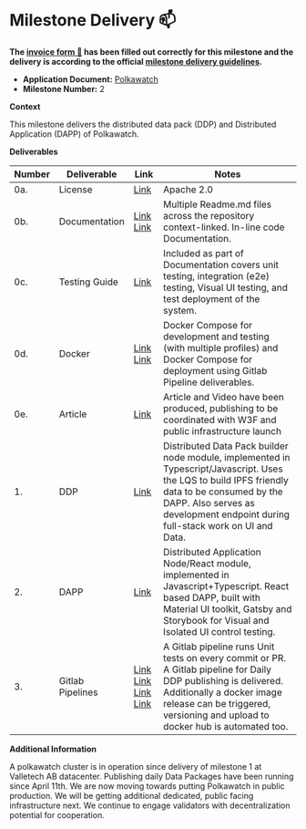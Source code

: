 # Milestone Delivery :mailbox:

**The [invoice form :pencil:](https://docs.google.com/forms/d/e/1FAIpQLSfmNYaoCgrxyhzgoKQ0ynQvnNRoTmgApz9NrMp-hd8mhIiO0A/viewform) has been filled out correctly for this milestone and the delivery is according to the official [milestone delivery guidelines](https://github.com/w3f/Grants-Program/blob/master/docs/milestone-deliverables-guidelines.md).**

- **Application Document:** [Polkawatch](https://github.com/w3f/Grants-Program/blob/master/applications/Polkawatch.md)
- **Milestone Number:** 2

**Context**

This milestone delivers the distributed data pack (DDP) and Distributed Application (DAPP) of Polkawatch.

**Deliverables**

| Number | Deliverable      | Link                                                                                                                                                                                                                                                                                                                                              | Notes                                                                                                                                                                                                                            |
| ------ | ---------------- | ------------------------------------------------------------------------------------------------------------------------------------------------------------------------------------------------------------------------------------------------------------------------------------------------------------------------------------------------- | -------------------------------------------------------------------------------------------------------------------------------------------------------------------------------------------------------------------------------- |
| 0a.    | License          | [Link](https://gitlab.com/polkawatch/polkawatch/-/blob/W3F_MILESTONE_2/LICENSE)                                                                                                                                                                                                                                                                   | Apache 2.0                                                                                                                                                                                                                       |
| 0b.    | Documentation    | [Link](https://gitlab.com/polkawatch/polkawatch/-/blob/W3F_MILESTONE_2/Readme.md) [Link](https://gitlab.com/polkawatch/polkawatch/-/blob/W3F_MILESTONE_2/deploy/Readme.md)                                                                                                                                                                        | Multiple Readme.md files across the repository context-linked. In-line code Documentation.                                                                                                                                       |
| 0c.    | Testing Guide    | [Link](https://gitlab.com/polkawatch/polkawatch/-/tree/W3F_MILESTONE_2#testing-guide)                                                                                                                                                                                                                                                             | Included as part of Documentation covers unit testing, integration (e2e) testing, Visual UI testing, and test deployment of the system.                                                                                          |
| 0d.    | Docker           | [Link](https://gitlab.com/polkawatch/polkawatch/-/blob/W3F_MILESTONE_2/docker-compose.yml) [Link](https://gitlab.com/polkawatch/polkawatch/-/blob/W3F_MILESTONE_2/deploy/docker-compose.yml)                                                                                                                                                      | Docker Compose for development and testing (with multiple profiles) and Docker Compose for deployment using Gitlab Pipeline deliverables.                                                                                        |
| 0e.    | Article          | [Link](https://gitlab.com/polkawatch/polkawatch/-/tree/W3F_MILESTONE_2/blog)                                                                                                                                                                                                                                                                      | Article and Video have been produced, publishing to be coordinated with W3F and public infrastructure launch                                                                                                                     |
| 1.     | DDP              | [Link](https://gitlab.com/polkawatch/polkawatch/-/tree/W3F_MILESTONE_2/packages/ddp)                                                                                                                                                                                                                                                              | Distributed Data Pack builder node module, implemented in Typescript/Javascript. Uses the LQS to build IPFS friendly data to be consumed by the DAPP. Also serves as development endpoint during full-stack work on UI and Data. |
| 2.     | DAPP             | [Link](https://gitlab.com/polkawatch/polkawatch/-/tree/W3F_MILESTONE_2/packages/dapp)                                                                                                                                                                                                                                                             | Distributed Application Node/React module, implemented in Javascript+Typescript. React based DAPP, built with Material UI toolkit, Gatsby and Storybook for Visual and Isolated UI control testing.                              |
| 3.     | Gitlab Pipelines | [Link](https://gitlab.com/polkawatch/polkawatch/-/blob/W3F_MILESTONE_2/.gitlab-ci.yml) [Link](https://gitlab.com/polkawatch/polkawatch/-/blob/W3F_MILESTONE_2/deploy/daily-datapack-generation.gitlabci.yml) [Link](https://hub.docker.com/search?q=polkawatch&type=image) [Link](https://gitlab.com/polkawatch/polkawatch/-/pipelines/480330716) | A Gitlab pipeline runs Unit tests on every commit or PR. A Gitlab pipeline for Daily DDP publishing is delivered. Additionally a docker image release can be triggered, versioning and upload to docker hub is automated too.    |

**Additional Information**

A polkawatch cluster is in operation since delivery of milestone 1 at Valletech AB datacenter. Publishing daily Data Packages have been running since April 11th.
We are now moving towards putting Polkawatch in public production. We will be getting additional dedicated, public facing infrastructure next.
We continue to engage validators with decentralization potential for cooperation.
